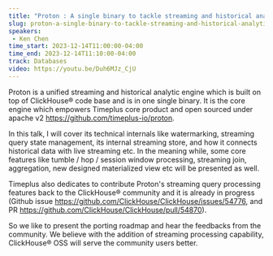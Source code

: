 ```yaml
---
title: "Proton : A single binary to tackle streaming and historical analytics"
slug: proton-a-single-binary-to-tackle-streaming-and-historical-analytics
speakers:
 - Ken Chen
time_start: 2023-12-14T11:00:00-04:00
time_end: 2023-12-14T11:10:00-04:00
track: Databases
video: https://youtu.be/Duh6MJz_CjU
---
```


Proton is a unified streaming and historical analytic engine which is built on top of ClickHouse® code base and is in one single binary. It is the core engine which empowers Timeplus core product and open sourced under apache v2 https://github.com/timeplus-io/proton.
 
 
 
 In this talk, I will cover its technical internals like watermarking, streaming query state management, its internal streaming store, and how it connects historical data with live streaming etc. In the meaning while, some core features like tumble / hop / session window processing, streaming join, aggregation, new designed materialized view etc will be presented as well. 
 
 
 
 Timeplus also dedicates to contribute Proton's streaming query processing features back to the ClickHouse® community and it is already in progress (Github issue https://github.com/ClickHouse/ClickHouse/issues/54776, and PR https://github.com/ClickHouse/ClickHouse/pull/54870).
 
 
 
 So we like to present the porting roadmap and hear the feedbacks from the community. We believe with the addition of streaming processing capability, ClickHouse® OSS will serve the community users better.